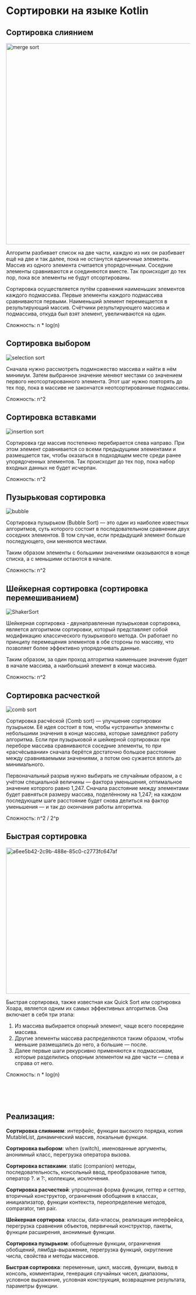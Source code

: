 # Сортировки на языке Kotlin

## Сортировка слиянием

<img width="550" alt="merge sort" src="https://github.com/user-attachments/assets/a99bf2a6-52e3-4044-8cde-d81618081c3b" />

Алгоритм разбивает список на две части, каждую из них он разбивает ещё на две и так 
далее, пока не останутся единичные элементы.
Массив из одного элемента считается упорядоченным. Соседние элементы сравниваются и 
соединяются вместе. Так происходит до тех пор, пока все элементы не будут отсортированы.

Сортировка осуществляется путём сравнения наименьших элементов каждого подмассива. 
Первые элементы каждого подмассива сравниваются первыми. Наименьший элемент 
перемещается в результирующий массив. Счётчики результирующего массива и подмассива, 
откуда был взят элемент, увеличиваются на один.

Сложность: n * log(n)


## Сортировка выбором

![selection sort](https://github.com/user-attachments/assets/b6b56026-ec48-424a-a58a-d427916fa5cd)

Сначала нужно рассмотреть подмножество массива и найти в нём минимум. 
Затем выбранное значение меняют местами со значением 
первого неотсортированного элемента. Этот шаг нужно повторять до тех 
пор, пока в массиве не закончатся неотсортированные подмассивы.

Сложность: n^2


## Сортировка вставками

![insertion sort](https://github.com/user-attachments/assets/41c150d0-60bb-43b0-9ee2-c89d56009f7b)

Сортировка где массив постепенно перебирается слева направо. 
При этом элемент сравнивается со всеми предыдущими элементами и 
размещается так, чтобы оказаться в подходящем месте среди ранее 
упорядоченных элементов. Так происходит до тех пор, пока набор 
входных данных не будет исчерпан.

Сложность: n^2


## Пузырьковая сортировка

![bubble](https://github.com/user-attachments/assets/bf20a581-a518-4d6f-95bf-40c28de2bb73)

Сортировка пузырьком (Bubble Sort) — это один из наиболее известных 
алгоритмов, суть которого состоит в последовательном сравнении двух 
соседних элементов. В том случае, если предыдущий элемент больше последующего, 
они меняются местами.

Таким образом элементы с большими значениями оказываются в конце списка, 
а с меньшими остаются в начале.

Сложность: n^2


## Шейкерная сортировка (сортировка перемешиванием)

![ShakerSort](https://github.com/user-attachments/assets/a14a9459-03fe-486e-9f36-47b2443b9713)

Шейкерная сортировка - двунаправленная пузырьковая сортировка, является 
алгоритмом сортировки, который представляет собой модификацию классического 
пузырькового метода. Он работает по принципу перемещения элементов в обе 
стороны по массиву, что позволяет более эффективно упорядочивать данные.

Таким образом, за один проход алгоритма наименьшее значение будет 
в начале массива, а наибольший элемент в конце массива.

Сложность: n^2


## Сортировка расчесткой

![comb sort](https://github.com/user-attachments/assets/76896d9f-80e8-4b3e-83cd-70a231502de3)

Сортировка расчёской (Comb sort) — улучшение сортировки пузырьком. 
Её идея состоит в том, чтобы «устранить» элементы с небольшими значения в конце 
массива, которые замедляют работу алгоритма. Если при пузырьковой и шейкерной 
сортировках при переборе массива сравниваются соседние элементы, то 
при «расчёсывании» сначала берётся достаточно большое расстояние между 
сравниваемыми значениями, а потом оно сужается вплоть до минимального.

Первоначальный разрыв нужно выбирать не случайным образом, а с учётом 
специальной величины — фактора уменьшения, оптимальное значение которого 
равно 1,247. Сначала расстояние между элементами будет равняться размеру 
массива, поделённому на 1,247; на каждом последующем шаге расстояние будет 
снова делиться на фактор уменьшения — и так до окончания работы алгоритма.

Сложность: n^2 / 2^p


## Быстрая сортировка

<img width="649" height="400" alt="a6ee5b42-2c9b-488e-85c0-c2773fc647af" src="https://github.com/user-attachments/assets/2e44ce6c-214b-47cb-a3b7-0eac587a4f5f" />

Быстрая сортировка, также известная как Quick Sort или сортировка Хоара, 
является одним их самых эффективных алгоритмов. 
Она включает в себя три этапа:

1) Из массива выбирается опорный элемент, чаще всего посередине массива.
2) Другие элементы массива распределяются таким образом, чтобы меньшие размещались до него, а большие — после.
3) Далее первые шаги рекурсивно применяются к подмассивам, которые разделились опорным элементом на две части — слева и справа от него.

Сложность: n * log(n)

<br/>
<br/>
<br/>

## Реализация:
**Сортировка слиянием**: интерфейс, функции высокого порядка, копия 
MutableList, динамический массив, локальные функции.

**Сортировка выбором**: when (switch), именованные аргументы, анонимный класс, 
перегрузка оператора вызова.

**Сортировка вставками**: static (companion) методы, последовательность, 
консольный ввод, преобразование типов, оператор ?. и ?:, коллекции, 
исключения.

**Сортировка расчесткой**: упрощенная форма функции, геттер и сеттер,
вторичный конструктор, ограничения обобщения в классах, инициализатор,
функции контекста, переопределение методов, comparator, тип pair.

**Шейкерная сортирова**: классы, data-классы, реализация интерфейса, 
перегрузка сравнения объектов, первичный конструктор, пакеты, 
функции расширения, анонимные функции.

**Сортировка пузырьком**: обобщенные функции, ограничения обобщений, 
лямбда-выражение, перегрузка функций, округление числа, свойства и 
методы массивов.

**Быстрая сортировка**: переменные, цикл, массив, функции, вывод в консоль, 
комментарии, генерация случайных чисел, диапазоны, условное выражение, 
условная конструкция, возвращение результата, параметры функции.
